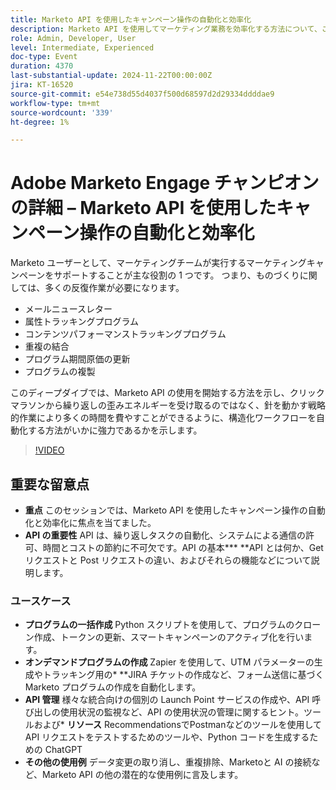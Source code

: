 ```yaml
---
title: Marketo API を使用したキャンペーン操作の自動化と効率化
description: Marketo API を使用してマーケティング業務を効率化する方法について、この詳しい説明では、電子メールニュースレターの作成、プログラムのトラッキング、重複の結合、プログラムコストの更新、プログラムのクローン作成などの繰り返しタスクを自動化し、戦略的な取り組みに集中する方法を説明します。
role: Admin, Developer, User
level: Intermediate, Experienced
doc-type: Event
duration: 4370
last-substantial-update: 2024-11-22T00:00:00Z
jira: KT-16520
source-git-commit: e54e738d55d4037f500d68597d2d29334ddddae9
workflow-type: tm+mt
source-wordcount: '339'
ht-degree: 1%

---
```



# Adobe Marketo Engage チャンピオンの詳細 – Marketo API を使用したキャンペーン操作の自動化と効率化

Marketo ユーザーとして、マーケティングチームが実行するマーケティングキャンペーンをサポートすることが主な役割の 1 つです。 つまり、ものづくりに関しては、多くの反復作業が必要になります。

* メールニュースレター
* 属性トラッキングプログラム
* コンテンツパフォーマンストラッキングプログラム
* 重複の結合
* プログラム期間原価の更新
* プログラムの複製

このディープダイブでは、Marketo API の使用を開始する方法を示し、クリックマラソンから繰り返しの歪みエネルギーを受け取るのではなく、針を動かす戦略的作業により多くの時間を費やすことができるように、構造化ワークフローを自動化する方法がいかに強力であるかを示します。

>[!VIDEO](https://video.tv.adobe.com/v/3440396/?learn=on&enablevpops)

## 重要な留意点

* **重点** このセッションでは、Marketo API を使用したキャンペーン操作の自動化と効率化に焦点を当てました。
* **API の重要性** API は、繰り返しタスクの自動化、システムによる通信の許可、時間とコストの節約に不可欠です。API の基本*** **API とは何か、Get リクエストと Post リクエストの違い、およびそれらの機能などについて説明します。

### ユースケース

* **プログラムの一括作成** Python スクリプトを使用して、プログラムのクローン作成、トークンの更新、スマートキャンペーンのアクティブ化を行います。&#x200B;
* **オンデマンドプログラムの作成** Zapier を使用して、UTM パラメーターの生成やトラッキング用の* **JIRA チケットの作成など、フォーム送信に基づくMarketo プログラムの作成を自動化します。
* **API 管理** 様々な統合向けの個別の Launch Point サービスの作成や、API 呼び出しの使用状況の監視など、API の使用状況の管理に関するヒント。ツールおよび* **リソース** RecommendationsでPostmanなどのツールを使用して API リクエストをテストするためのツールや、Python コードを生成するための ChatGPT
* **その他の使用例** データ変更の取り消し、重複排除、Marketoと AI の接続など、Marketo API の他の潜在的な使用例に言及します。